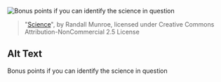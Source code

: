 ![Bonus points if you can identify the science in question](https://imgs.xkcd.com/comics/science.jpg)
> "[Science](https://xkcd.com/54/)", by Randall Munroe, licensed under Creative Commons Attribution-NonCommercial 2.5 License

## Alt Text
Bonus points if you can identify the science in question
